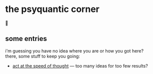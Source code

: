 # the psyquantic corner

👋

## some entries

i'm guessing you have no idea where you are or how you got here?  
there, some stuff to keep you going:

- [act at the speed of thought](speed-of-thought.md) — too many ideas for too few results?
